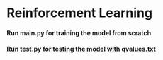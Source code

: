 # Reinforcement Learning

#### Run main.py for training the model from scratch


#### Run test.py for testing the model with qvalues.txt
